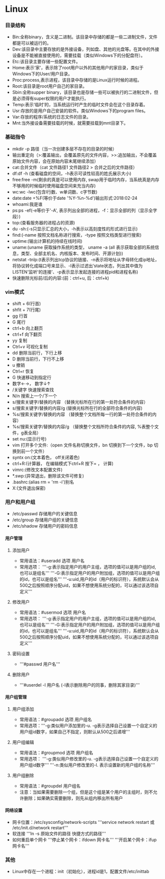 # Linux
### 目录结构
* Bin:全称binary，含义是二进制。该目录中存储的都是一些二进制文件，文件都是可以被运行的。
* Dev:该目录中主要存放的是外接设备，列如盘、其他的光盘等。在其中的外接设备是不能被直接使用的，需要挂载（类似Windows下的分配盘符）。
* Etc:该目录主要存储一些配置文件。
* Home:表示‘家’，表示除了root用户以外的其他用户的家目录，类似于Windows下的User/用户目录。
* Proc:process,表示进程，该目录中存储的是Linux运行时候的进程。
* Root:该目录是root用户自己的家目录。
* Sbin:全称supper binary，该目录也是存储一些可以被执行的二进制文件，但是必须得有super权限的用户才能执行。
* Temp:表示‘临时’的，当系统运行时产生的临时文件会在这个目录存着。
* Usr:存放的是用户自己安装的软件。类似Windows下的program files。
* Var:存放的程序/系统的日志文件的目录。
* Mnt:当外接设备需要挂载的时候，就需要挂载到mnt目录下。

### 基础指令
* mkdir -p 路径（当一次创建多层不存在的目录的时候）
* 输出重定向（>:覆盖输出，会覆盖原先的文件内容，>>:追加输出，不会覆盖原始文件内容，会在原始内容末尾继续添加）
* cat:合并文件（cat 文件路径1 文件路径2 > 合并之后的文件路径）
* df:df -h (查看磁盘的空间，-h表示可读性较高的姓氏展示大小)
* free:free -m(剩余的真是可以使用内存, swap用于临时内存，当系统真是内存不够用的时候临时使用磁盘空间来充当内存)
* wc:wc -lwc(包含l行数、w单词数、c字节数)
* date:date +%F(等价于date '%Y-%n-%d')输出形式:2018:02-24
* whoami:我是谁
* ps:ps -ef(-e等价于'-A', 表示列出全部的进程，-f：显示全部的列（显示全字段）)
* top:(查看服务器的进程占的资源)
* du -sh:(-s只显示汇总的大小，-h表示以高刻度性的形式进行显示)
* find:(-name 按照文档名称进行搜索，-type 按照文档类型进行搜索)
* uptime:(输出计算机的持续在线时间)
* uname:(uname 获取操作系统的类型， uname -a (all 表示获取全部的系统信息，类型、全部主机名、内核版本、发布时间、开源计划))
* netstat -tnlp:(t表示列出tcp协议的链接、-n表示将地址从字母转化成ip地址，将协议转化成端口号来显示、-l表示过滤出‘state状态，列出其中值为LISTEN'监听'的连接’、-p表示显示发起连接的进程pid和进程名称)
* 快速删除光标前/后的内容:(前：ctrl+u, 后：ctrl+k)

### vim模式
* shift + 6(行首)
* shfit + 7(行尾)
* gg 行首
* G 尾行
* ctrl+b 向上翻页
* ctrl+f 向下翻页
* yy 复制
* Ctrl+v 可视化复制
* dd 删除当前行，下行上移
* D 删除当前行，下行不上移
* u 撤销
* Ctrl+r 恢复
* G 快速移动到指定行
* 数字←→， 数字↓↑
* /关键字 快速搜索查找
* N/n 搜索上一个/下一个
* s/搜索关键字/替换的内容 （替换光标所在行的第一处符合条件的内容）
* s/搜索关键字/替换的内容/g (替换光标所在行的全部符合条件的内容)
* %s/搜索关键字/替换的内容 （替换整个文档所每一行的第一处符合条件的内容）
* %s/搜索关键字/替换的内容/g （替换整个文档所符合条件的内容, %表整个文件，g表全局）
* set nu:(显示行号)
* vim 打开多个文件:（open 文件名称切换文件，bn 切换到下一个文件，bp 切换到前一个文件）
* syntx on:(文本着色， off关闭着色)
* ctrl+R:(计算器， 在编辑模式下ctrl+R 按下= ， 计算)
* vimrc:(修改文本配置文件)
* *.swp:(异常退出，删除该文件可修复)
* .bashrc:(alias rm = 'rm -i')别名
* X:(文件退出保密)

### 用户和用户组
* /etc/passwd  存储用户的关键信息
* /etc/group   存储用户组的关键信息
* /etc/shadow  存储用户的密码信息

#### 用户管理
1. 添加用户
    * 常用语法：#useradd 选项 用户名
    * 常用选项：
        '''-g:表示指定用户的用户主组，选项的值可以是用户组的id,也可以是组名'''
        '''-G:表示指定用户的用户附加组，选项的值可以是用户组的id，也可以是组名'''
        '''-u:uid,用户的id（用户的标识符），系统默认会从500之后按照顺序分配uid，如果不想使用系统分配的，可以通过该选项自定义'''

2. 修改用户
    * 常用语法：#usermod 选项 用户名
    * 常用选项：
        '''-g:表示指定用户的用户主组，选项的值可以是用户组的id,也可以是组名'''
        '''-G:表示指定用户的用户附加组，选项的值可以是用户组的id，也可以是组名'''
        '''-u:uid,用户的id（用户的标识符），系统默认会从500之后按照顺序分配uid，如果不想使用系统分配的，可以通过该选项自定义'''
    
3. 密码设置
    * '''#passwd 用户名'''
    
4. 删除用户
    * '''#userdel -l 用户名  (-l表示删除用户的同事，删除其家目录)'''


#### 用户组管理
1. 用户组添加
    * 常用语法：#groupadd 选项 用户组名
    * 常用选项：'''-g:类似用户添加里的-u. -g表示选择自己设置一个自定义的用户组id数字，如果自己不指定，则默认从500之后递增'''

2. 用户组编辑
    * 常用语法：#groupmod 选项 用户组名
    * 常用选项：
        '''-g:类似用户修改里的-u. -g表示选择自己设置一个自定义的用户组id数字'''
        '''-n:类似用户修改里的-l. 表示设置新的用户组的名称'''
        
3. 用户组删除
    * 常用语法：#groupdel 用户组名
    * 注意：当如果需要删除一个组，但是这个组是某个用户的主组时，则不允许删除；如果确实需要删除，则先从组内移出所有用户

#### 网络设置
* 网卡位置：/etc/sysconfig/network-scripts
'''service network restart 或 /etc/init.d/network restart'''
* 软连接
'''ln -s 原始文件的路径 快捷方式的路径'''
* 如何重启单个网卡
'''停止某个网卡：ifdown 网卡名'''
'''开启某个网卡：ifup 网卡名'''
        
        
 
 ### 其他
 * Linux中存在一个进程：init（初始化），进程id是1，配置文件/etc/inittab
 

